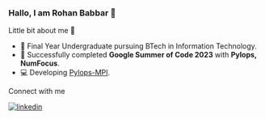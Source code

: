 ### Hallo, I am Rohan Babbar 👋


Little bit about me 🙂

- 🏫 Final Year Undergraduate pursuing BTech in Information Technology. 
- 🏢 Successfully completed **Google Summer of Code 2023** with **Pylops, NumFocus**.
- 💻 Developing [Pylops-MPI](https://github.com/PyLops/pylops-mpi).

Connect with me

<a href="https://linkedin.com/in/rohan-babbar-2020" target="_blank">
<img src=https://img.shields.io/badge/linkedin-%231E77B5.svg?&style=for-the-badge&logo=linkedin&logoColor=white alt=linkedin style="margin-bottom: 5px;" />
</a>
